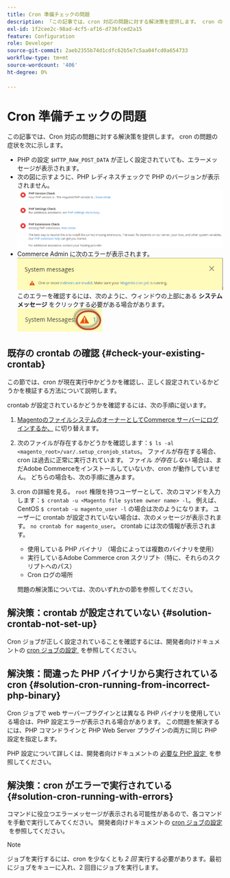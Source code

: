 ```yaml
---
title: Cron 準備チェックの問題
description: 「この記事では、cron 対応の問題に対する解決策を提供します。 cron の問題の症状を次に示します。」
exl-id: 1f2cee2c-98ad-4cf5-af16-d736fced2a15
feature: Configuration
role: Developer
source-git-commit: 2aeb2355b74d1cdfc62b5e7c5aa04fcd0a654733
workflow-type: tm+mt
source-wordcount: '406'
ht-degree: 0%

---
```


# Cron 準備チェックの問題

この記事では、Cron 対応の問題に対する解決策を提供します。 cron の問題の症状を次に示します。

* PHP の設定 `$HTTP_RAW_POST_DATA` が正しく設定されていても、エラーメッセージが表示されます。
* 次の図に示すように、PHP レディネスチェックで PHP のバージョンが表示されません。
  ![upgr-tshoot-no-cron.png](assets/upgr-tshoot-no-cron.png)
* Commerce Admin に次のエラーが表示されます。
  ![compman-cron-not-running.png](assets/compman-cron-not-running.png)
このエラーを確認するには、次のように、ウィンドウの上部にある **システムメッセージ** をクリックする必要がある場合があります。
  ![compman_sys-messages.png](assets/compman_sys-messages.png)

## 既存の crontab の確認 {#check-your-existing-crontab}

この節では、cron が現在実行中かどうかを確認し、正しく設定されているかどうかを検証する方法について説明します。

crontab が設定されているかどうかを確認するには、次の手順に従います。

1. [MagentoのファイルシステムのオーナーとしてCommerce サーバーにログインするか、](https://experienceleague.adobe.com/ja/docs/commerce-operations/installation-guide/prerequisites/file-system/overview) に切り替えます。
1. 次のファイルが存在するかどうかを確認します：`$ ls -al <magento_root>/var/.setup_cronjob_status`。 ファイルが存在する場合、cron は過去に正常に実行されています。 ファイル *が存在しない* 場合は、まだAdobe Commerceをインストールしていないか、cron が動作していません。 どちらの場合も、次の手順に進みます。
1. cron の詳細を見る。 `root` 権限を持つユーザーとして、次のコマンドを入力します：`$ crontab -u <Magento file system owner name> -l`。 例えば、CentOS `$ crontab -u magento_user -l` の場合は次のようになります。 ユーザーに crontab が設定されていない場合は、次のメッセージが表示されます。    `no crontab for magento_user`。 crontab には次の情報が表示されます。
   * 使用している PHP バイナリ （場合によっては複数のバイナリを使用）
   * 実行しているAdobe Commerce cron スクリプト（特に、それらのスクリプトへのパス）
   * Cron ログの場所

   問題の解決策については、次のいずれかの節を参照してください。

## 解決策：crontab が設定されていない {#solution-crontab-not-set-up}

Cron ジョブが正しく設定されていることを確認するには、開発者向けドキュメントの [cron ジョブの設定 &#x200B;](https://experienceleague.adobe.com/ja/docs/commerce-operations/installation-guide/next-steps/configuration) を参照してください。

## 解決策：間違った PHP バイナリから実行されている cron {#solution-cron-running-from-incorrect-php-binary}

Cron ジョブで web サーバープラグインとは異なる PHP バイナリを使用している場合は、PHP 設定エラーが表示される場合があります。 この問題を解決するには、PHP コマンドラインと PHP Web Server プラグインの両方に同じ PHP 設定を指定します。

PHP 設定について詳しくは、開発者向けドキュメントの [&#x200B; 必要な PHP 設定 &#x200B;](https://experienceleague.adobe.com/ja/docs/commerce-operations/installation-guide/prerequisites/php-settings) を参照してください。

## 解決策：cron がエラーで実行されている {#solution-cron-running-with-errors}

コマンドに役立つエラーメッセージが表示される可能性があるので、各コマンドを手動で実行してみてください。 開発者向けドキュメントの [cron ジョブの設定 &#x200B;](https://experienceleague.adobe.com/ja/docs/commerce-operations/installation-guide/next-steps/configuration) を参照してください。

>[!NOTE]
>
>ジョブを実行するには、cron を少なくとも *2 回* 実行する必要があります。最初にジョブをキューに入れ、2 回目にジョブを実行します。
